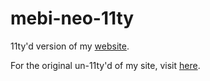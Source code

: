# mebi-neo-11ty

11ty'd version of my [website](https://afellowu.neocities.org/).

For the original un-11ty'd of my site, visit [here](https://github.com/AFellowCoderUser/mebi-neocities).